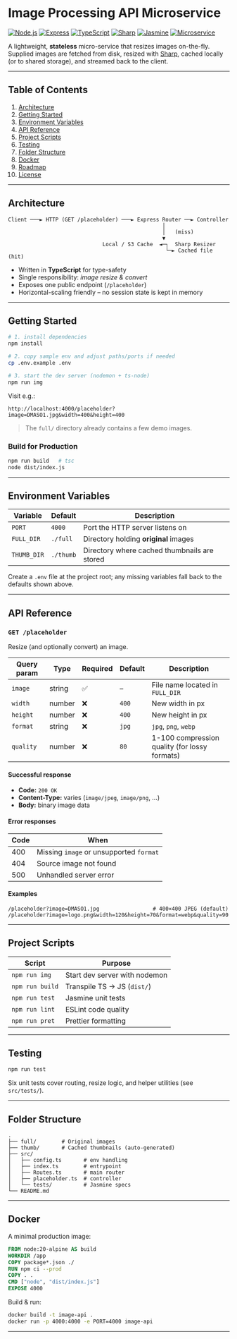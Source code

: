 # Image Processing API Microservice

[![Node.js](https://img.shields.io/badge/Node.js-339933?logo=node.js&logoColor=white)](https://nodejs.org/)
[![Express](https://img.shields.io/badge/Express.js-000000?logo=express&logoColor=white)](https://expressjs.com/)
[![TypeScript](https://img.shields.io/badge/TypeScript-3178c6?logo=typescript&logoColor=white)](https://www.typescriptlang.org/)
[![Sharp](https://img.shields.io/badge/Sharp-00bfae?logo=sharp&logoColor=white)](https://sharp.pixelplumbing.com/)
[![Jasmine](https://img.shields.io/badge/Tested%20with-Jasmine-8A4182?logo=jasmine&logoColor=white)](https://jasmine.github.io/)
[![Microservice](https://img.shields.io/badge/Architecture-Microservice-blueviolet)](https://en.wikipedia.org/wiki/Microservices)

A lightweight, **stateless** micro-service that resizes images on-the-fly. Supplied images are fetched from disk, resized with [Sharp](https://sharp.pixelplumbing.com/), cached locally (or to shared storage), and streamed back to the client.

---

## Table of Contents

1. [Architecture](#architecture)
2. [Getting Started](#getting-started)
3. [Environment Variables](#environment-variables)
4. [API Reference](#api-reference)
5. [Project Scripts](#project-scripts)
6. [Testing](#testing)
7. [Folder Structure](#folder-structure)
8. [Docker](#docker)
9. [Roadmap](#roadmap)
10. [License](#license)

---

## Architecture

```
Client ───► HTTP (GET /placeholder) ───► Express Router ──► Controller
                                                 │
                                                 │   (miss)
                                                 ▼
                              Local / S3 Cache  ◄─┐  Sharp Resizer
                                                  └─► Cached file (hit)
```

- Written in **TypeScript** for type-safety
- Single responsibility: _image resize & convert_
- Exposes one public endpoint (`/placeholder`)
- Horizontal-scaling friendly – no session state is kept in memory

---

## Getting Started

```bash
# 1. install dependencies
npm install

# 2. copy sample env and adjust paths/ports if needed
cp .env.example .env

# 3. start the dev server (nodemon + ts-node)
npm run img
```

Visit e.g.:

```
http://localhost:4000/placeholder?image=DMASO1.jpg&width=400&height=400
```

> The `full/` directory already contains a few demo images.

### Build for Production

```bash
npm run build   # tsc
node dist/index.js
```

---

## Environment Variables

| Variable    | Default   | Description                                  |
| ----------- | --------- | -------------------------------------------- |
| `PORT`      | `4000`    | Port the HTTP server listens on              |
| `FULL_DIR`  | `./full`  | Directory holding **original** images        |
| `THUMB_DIR` | `./thumb` | Directory where cached thumbnails are stored |

Create a `.env` file at the project root; any missing variables fall back to the defaults shown above.

---

## API Reference

### `GET /placeholder`

Resize (and optionally convert) an image.

| Query param | Type   | Required | Default | Description                                   |
| ----------- | ------ | -------- | ------- | --------------------------------------------- |
| `image`     | string | ✅       | –       | File name located in `FULL_DIR`               |
| `width`     | number | ❌       | `400`   | New width in px                               |
| `height`    | number | ❌       | `400`   | New height in px                              |
| `format`    | string | ❌       | `jpg`   | `jpg`, `png`, `webp`                          |
| `quality`   | number | ❌       | `80`    | 1-100 compression quality (for lossy formats) |

#### Successful response

- **Code:** `200 OK`
- **Content-Type:** varies (`image/jpeg`, `image/png`, …)
- **Body:** binary image data

#### Error responses

| Code | When                                    |
| ---- | --------------------------------------- |
| 400  | Missing `image` or unsupported `format` |
| 404  | Source image not found                  |
| 500  | Unhandled server error                  |

#### Examples

```text
/placeholder?image=DMASO1.jpg                 # 400×400 JPEG (default)
/placeholder?image=logo.png&width=120&height=70&format=webp&quality=90
```

---

## Project Scripts

| Script          | Purpose                       |
| --------------- | ----------------------------- |
| `npm run img`   | Start dev server with nodemon |
| `npm run build` | Transpile TS → JS (`dist/`)   |
| `npm run test`  | Jasmine unit tests            |
| `npm run lint`  | ESLint code quality           |
| `npm run pret`  | Prettier formatting           |

---

## Testing

```bash
npm run test
```

Six unit tests cover routing, resize logic, and helper utilities (see `src/tests/`).

---

## Folder Structure

```
.
├── full/        # Original images
├── thumb/       # Cached thumbnails (auto-generated)
├── src/
│   ├── config.ts       # env handling
│   ├── index.ts        # entrypoint
│   ├── Routes.ts       # main router
│   ├── placeholder.ts  # controller
│   └── tests/          # Jasmine specs
└── README.md
```

---

## Docker

A minimal production image:

```dockerfile
FROM node:20-alpine AS build
WORKDIR /app
COPY package*.json ./
RUN npm ci --prod
COPY . .
CMD ["node", "dist/index.js"]
EXPOSE 4000
```

Build & run:

```bash
docker build -t image-api .
docker run -p 4000:4000 -e PORT=4000 image-api
```

<!-- ---

## Roadmap

- [ ] Health & readiness probes (`/healthz`, `/readyz`)
- [ ] Prometheus metrics
- [ ] External object-storage cache (S3/MinIO)
- [ ] Helm chart & GitHub Actions deployment pipeline -->

---
